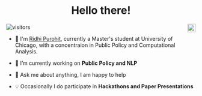 <div align='center'>
  <h1> Hello there! </h1>
</div>

<div align="center">

  <a href="https://www.linkedin.com/in/ridhi-purohit" target="_blank" rel="nofollow">
    <img align="right" alt="Ridhi's Linkdein" width="22px" src="https://img.icons8.com/color/48/000000/linkedin-2--v2.png">
  </a>

</div>

![visitors](https://visitor-badge.glitch.me/badge?page_id=https://github.com/ridhi-purohit)

- :school: I'm [Ridhi Purohit](https://www.linkedin.com/in/ridhi-purohit), currently a Master's student at University of Chicago, with a concentraion in Public Policy and Computational Analysis.
  
- 🔭 I’m currently working on **Public Policy and NLP**

- 💬 Ask me about anything, I am happy to help

- :bulb: Occasionally I do participate in **Hackathons and Paper Presentations** 

<!-- - ⚡ Languages: **Python | SPARK | SQL | HTML | CSS |** -->

<br />
